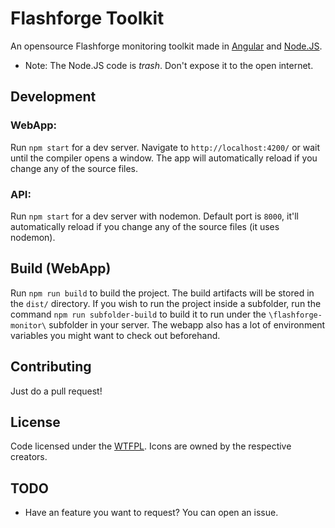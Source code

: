 # Flashforge Toolkit

An opensource Flashforge monitoring toolkit made in [Angular](https://github.com/angular/angular-cli) and [Node.JS](https://nodejs.org).

- Note: The Node.JS code is *trash*. Don't expose it to the open internet.  

## Development
  
### WebApp:
Run `npm start` for a dev server. Navigate to `http://localhost:4200/` or wait until the compiler opens a window. The app will automatically reload if you change any of the source files.
  
### API:
Run `npm start` for a dev server with nodemon. Default port is `8000`, it'll automatically reload if you change any of the source files (it uses nodemon).
  
## Build (WebApp)

Run `npm run build` to build the project. The build artifacts will be stored in the `dist/` directory. If you wish to run the project inside a subfolder, run the command `npm run subfolder-build` to build it to run under the `\flashforge-monitor\` subfolder in your server. The webapp also has a lot of environment variables you might want to check out beforehand.

## Contributing

Just do a pull request!

## License

Code licensed under the [WTFPL](http://www.wtfpl.net/txt/copying/). Icons are owned by the respective creators.

## TODO

- Have an feature you want to request? You can open an issue.
